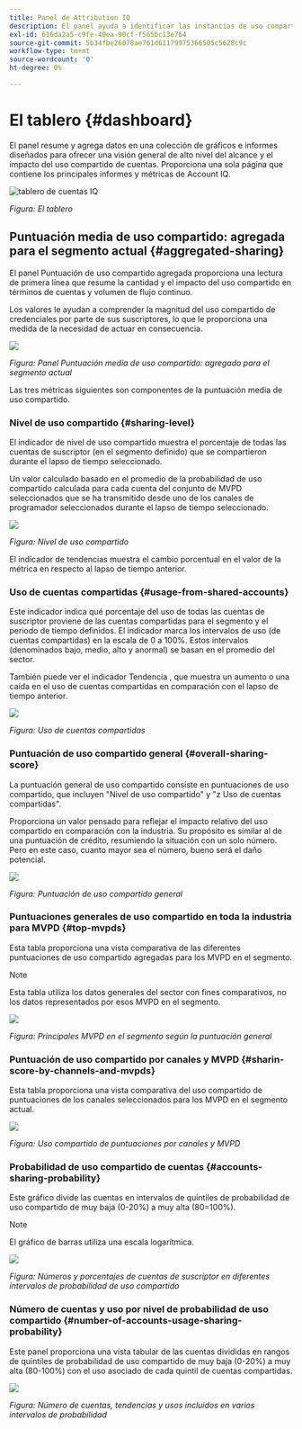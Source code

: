 ```yaml
---
title: Panel de Attribution IQ
description: El panel ayuda a identificar las instancias de uso compartido de contraseñas analizando una amplia gama de datos de suscriptores.
exl-id: 616da2a5-c9fe-40ea-90cf-f565bc13e764
source-git-commit: 5b34fbe26078ae761d61179975366505c5628c9c
workflow-type: tm+mt
source-wordcount: '0'
ht-degree: 0%

---
```


# El tablero {#dashboard}

El panel resume y agrega datos en una colección de gráficos e informes diseñados para ofrecer una visión general de alto nivel del alcance y el impacto del uso compartido de cuentas. Proporciona una sola página que contiene los principales informes y métricas de Account IQ.

![tablero de cuentas IQ](assets/dashboard-capture.png)


*Figura: El tablero*

## Puntuación media de uso compartido: agregada para el segmento actual {#aggregated-sharing}

El panel Puntuación de uso compartido agregada proporciona una lectura de primera línea que resume la cantidad y el impacto del uso compartido en términos de cuentas y volumen de flujo continuo.

Los valores le ayudan a comprender la magnitud del uso compartido de credenciales por parte de sus suscriptores, lo que le proporciona una medida de la necesidad de actuar en consecuencia.

![](assets/aggregate-sharing-score.png)


*Figura: Panel Puntuación media de uso compartido: agregado para el segmento actual*

Las tres métricas siguientes son componentes de la puntuación media de uso compartido.

### Nivel de uso compartido {#sharing-level}

El indicador de nivel de uso compartido muestra el porcentaje de todas las cuentas de suscriptor (en el segmento definido) que se compartieron durante el lapso de tiempo seleccionado.

Un valor calculado basado en el promedio de la probabilidad de uso compartido calculada para cada cuenta del conjunto de MVPD seleccionados que se ha transmitido desde uno de los canales de programador seleccionados durante el lapso de tiempo seleccionado.

![](assets/sharing-level.png)


*Figura: Nivel de uso compartido*

El indicador de tendencias muestra el cambio porcentual en el valor de la métrica en respecto al lapso de tiempo anterior.

### Uso de cuentas compartidas {#usage-from-shared-accounts}

Este indicador indica qué porcentaje del uso de todas las cuentas de suscriptor proviene de las cuentas compartidas para el segmento y el periodo de tiempo definidos. El indicador marca los intervalos de uso (de cuentas compartidas) en la escala de 0 a 100%. Estos intervalos (denominados bajo, medio, alto y anormal) se basan en el promedio del sector.

También puede ver el indicador Tendencia , que muestra un aumento o una caída en el uso de cuentas compartidas en comparación con el lapso de tiempo anterior.

![](assets/usage-4mshared-accounts.png)


*Figura: Uso de cuentas compartidas*

### Puntuación de uso compartido general {#overall-sharing-score}

La puntuación general de uso compartido consiste en puntuaciones de uso compartido, que incluyen &quot;Nivel de uso compartido&quot; y &quot;z Uso de cuentas compartidas&quot;.

Proporciona un valor pensado para reflejar el impacto relativo del uso compartido en comparación con la industria. Su propósito es similar al de una puntuación de crédito, resumiendo la situación con un solo número. Pero en este caso, cuanto mayor sea el número, bueno será el daño potencial.

![](assets/overall-sharing-score.png)


*Figura: Puntuación de uso compartido general*

<!--### MVPDs in segment {#mvpd-in-segment}

It is a table of risk indices and accounts totals for the top MVPDs ranked by overall usage or account sharing.

![](assets/mvpds-in-segment.png)-->

### Puntuaciones generales de uso compartido en toda la industria para MVPD {#top-mvpds}

Esta tabla proporciona una vista comparativa de las diferentes puntuaciones de uso compartido agregadas para los MVPD en el segmento.

>[!NOTE]
>
>Esta tabla utiliza los datos generales del sector con fines comparativos, no los datos representados por esos MVPD en el segmento.

![](assets/top-mvpds.png)


*Figura: Principales MVPD en el segmento según la puntuación general*

### Puntuación de uso compartido por canales y MVPD {#sharin-score-by-channels-and-mvpds}

Esta tabla proporciona una vista comparativa del uso compartido de puntuaciones de los canales seleccionados para los MVPD en el segmento actual.

![](assets/sharing-scores-by-channels-mvpds.png)


*Figura: Uso compartido de puntuaciones por canales y MVPD*

### Probabilidad de uso compartido de cuentas {#accounts-sharing-probability}

Este gráfico divide las cuentas en intervalos de quintiles de probabilidad de uso compartido de muy baja (0-20%) a muy alta (80=100%).

>[!NOTE]
>
>El gráfico de barras utiliza una escala logarítmica.


![](assets/dashboard-ac-sharing-prob.png)


*Figura: Números y porcentajes de cuentas de suscriptor en diferentes intervalos de probabilidad de uso compartido*

### Número de cuentas y uso por nivel de probabilidad de uso compartido {#number-of-accounts-usage-sharing-probability}

Este panel proporciona una vista tabular de las cuentas divididas en rangos de quintiles de probabilidad de uso compartido de muy baja (0-20%) a muy alta (80-100%) con el uso asociado de cada quintil de cuentas compartidas.

![](assets/no-acc-usage-prob-level.png)


*Figura: Número de cuentas, tendencias y usos incluidos en varios intervalos de probabilidad*



<!--
+++Dashboard for programmers

![dashboard of account IQ](assets/dashboard-capture.png)


*Figure: The dashboard*

## Average sharing score - aggregated for the current segment {#aggregated-sharing}

The Aggregated Sharing Score panel provides a top line readout summarizing the quantity and impact of sharing in terms of accounts and streaming volume.

The values help you understand the magnitude of credential sharing by your subscribers, hence providing a measure of the need to act upon it.

![](assets/aggregate-sharing-score.png)


*Figure: Average sharing score panel - aggregated for the current segment*

The following three metrics are components of the Average Sharing Score.

### Sharing level {#sharing-level}

The sharing level gauge shows the percentage of all your subscriber accounts (in the defined segment) that are shared, during the selected time frame.  

A value calculated based on an average of the sharing probability computed for every account in the set of selected MVPDs that has streamed from a one of the selected programmer channels during the selected time frame.

![](assets/sharing-level.png)


*Figure: Sharing level*

The Trend indicator shows the percentage change in the value of the metric in from the previous time frame.

### Usage from shared accounts {#usage-from-shared-accounts}

This gauge indicates what percent of the usage of all the subscriber accounts is from the shared accounts for the defined segment and time period. The gauge marks the ranges of usage (from shared accounts) on the scale of 0 to 100%. These ranges—named Low, Medium, High, and Abnormal—are based on the industry average.

You can also see the Trend indicator, which depicts a rise or fall in the usage from shared accounts as compared to the previous time frame.

![](assets/usage-4mshared-accounts.png)


*Figure: Usage from shared accounts*

### Overall sharing score {#overall-sharing-score}

Overall sharing score is composite of sharing scores including “Sharing level” and “z Usage from shared accounts”.

It provides a value meant to reflect the relative impact of sharing when compared to the industry. It’s purpose is similar to that of a credit score, summarizing the situation with a single number. But in this case, the higher the number the greater the potential harm.

![](assets/overall-sharing-score.png)


*Figure: Overall sharing score*

<!--### MVPDs in segment {#mvpd-in-segment}

It is a table of risk indices and accounts totals for the top MVPDs ranked by overall usage or account sharing.

![](assets/mvpds-in-segment.png)

### Industrywide overall sharing scores for MVPDs {#top-mvpds}

This table provides a comparative view of the different Aggregated Sharing Scores for the MVPDs in the segment.

>[!NOTE]
>
>This table uses overall industry data for comparative purposes, not the data represented by those MVPDs in the segment.

![](assets/top-mvpds.png)


*Figure: Top MVPDs in segment by overall score*

### Sharing score by channels and MVPDs {#sharin-score-by-channels-and-mvpds}

This table provides a comparative view of sharing scores of the selected channels for the MVPDs in the current segment.

![](assets/sharing-scores-by-channels-mvpds.png)


*Figure: Sharing scores by channels and MVPDs*

### Accounts sharing probability {#accounts-sharing-probability}

This chart partitions accounts into ranges of sharing probability quintiles from very low (0-20%) to very high (80=100%).

>[!NOTE]
>
>The bar graph uses a logarithmic scale.


![](assets/dashboard-ac-sharing-prob.png)


*Figure: Numbers and percentages of subscriber accounts in different sharing probability ranges*

### Number of accounts and usage by sharing probability level {#number-of-accounts-usage-sharing-probability}

This panel provides tabular view of  accounts partitioned into ranges of sharing probability quintiles from very low (0-20%) to very high (80-100%) with each quintile’s associated usage from shared accounts.

![](assets/no-acc-usage-prob-level.png)


*Figure: Number of accounts, trends, and usages falling in various probability ranges*

+++


+++Dashboard for MVPDs
The dashboard for MVPD users is slightly different from those of the programmer users.

![](assets/dashboard-mvpd.png)


*Figure: MVPD's Dashboard*

## Top programmers in segment by overall sharing score {#}

![](assets/top-programmers-panel.png)


*Figure: Panel showing top programmers in a segment*
+++


+++Dashboard for MVPDs
The dashboard for MVPD users is slightly different from those of the programmer users.

![](assets/dashboard-mvpd.png)


*Figure: MVPD's Dashboard*

## Top programmers in segment by overall sharing score {#}


![](assets/top-programmers-panel.png)


*Figure: Panel showing top programmers in a segment*
+++
-->
